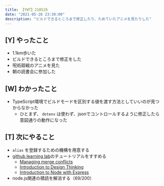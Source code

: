 ```yaml
---
title: 【YWT】210526
date: "2021-05-26 23:30:00"
description: "ビルドできるところまで修正したり、ためていたアニメを見たりした"
---
```


## [Y] やったこと

- 1.1km歩いた
- ビルドできるところまで修正をした
- 呪術廻戦のアニメを見た
- 朝の読書会に参加した

## [W] わかったこと

- TypeScript環境でビルドモードを区別する値を渡す方法としていいのが見つからなかった
  - ひとまず、 `dotenv` は使わず、jsonでコントロールするように修正したら意図通りの動作になった

## [T] 次にやること

- `alias` を登録するための機構を用意する
- [github learning lab](https://lab.github.com/githubtraining)のチュートリアルをすすめる
  - [Managing merge conflicts](https://lab.github.com/githubtraining/managing-merge-conflicts)
  - [Introduction to Design Thinking](https://lab.github.com/githubtraining/introduction-to-design-thinking)
  - [Introduction to Node with Express](https://lab.github.com/everydeveloper/introduction-to-node-with-express)
- node.js関連の積読を解消する（69/200）
